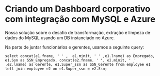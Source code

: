 # Criando um Dashboard corporativo com integração com MySQL e Azure

Nossa solução sobre o desafio de transformação, extração e limpeza de dados do MySQL usando um DB instanciado no Azure.

Na parte de juntar funcionários e gerentes, usamos a seguinte query:

```
select concat(e1.fname, ' ' ,  e1.minit, ' ' ,e1.lname) as Empregado, e1.Ssn as SSN_Empregado, concat(e2.fname, ' ', e2.minit, ' ' ,e2.lname) as Gerente, e1.Super_ssn as SSN_Gerente from employee e1 left join employee e2 on e1.Super_ssn = e2.Ssn;
```

